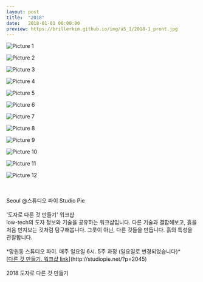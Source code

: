 ```yaml
---
layout: post
title:  "2018"
date:   2018-01-01 00:00:00
preview: https://brillerkim.github.io/img/a5_1/2018-1_pront.jpg
---
```


![Picture 1](https://brillerkim.github.io/img/a5_1/2018-1_1.jpg)

![Picture 2](https://brillerkim.github.io/img/a5_1/2018-1_2.jpg)

![Picture 3](https://brillerkim.github.io/img/a5_1/2018-1_3.jpg)

![Picture 4](https://brillerkim.github.io/img/a5_1/2018-1_4.jpg)

![Picture 5](https://brillerkim.github.io/img/a5_1/2018-1_5.jpg)

![Picture 6](https://brillerkim.github.io/img/a5_1/2018-1_6.jpg)

![Picture 7](https://brillerkim.github.io/img/a5_1/2018-1_7.jpg)

![Picture 8](https://brillerkim.github.io/img/a5_1/2018-1_8.jpg)

![Picture 9](https://brillerkim.github.io/img/a5_1/2018-1_9.jpg)

![Picture 10](https://brillerkim.github.io/img/a5_1/2018-1_10.jpg)

![Picture 11](https://brillerkim.github.io/img/a5_1/2018-1_11.jpg)

![Picture 12](https://brillerkim.github.io/img/a5_1/2018-1_12.jpg)

<br>
<br>
Seoul @스튜디오 파이 Studio Pie
<br>
<br>
'도자로 다른 것 만들기' 워크샵<br> 
low-tech의 도자 정보와 기술을 공유하는 워크샵입니다. 다른 기술과 결합해보고, 흙을 처음 만져보는 것처럼 탐구해봅니다. 그릇이 아닌, 다른 것들을 만듭니다. 흙의 특성을 관찰합니다.<br> 
<br>
*망원동 스튜디오 파이. 매주 일요일 6시. 5주 과정 (일요일로 변경되었습니다)*
<br>
[<U>다른 것 만들기. 워크샵 link</U>](http://studiopie.net/?p=2045)<br>
<br>
2018 도자로 다른 것 만들기 
